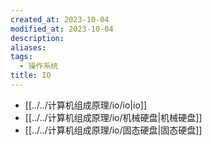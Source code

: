 ```yaml
---
created_at: 2023-10-04
modified_at: 2023-10-04
description: 
aliases: 
tags:
  - 操作系统
title: IO
---
```

- [[../../计算机组成原理/io/io|io]]
- [[../../计算机组成原理/io/机械硬盘|机械硬盘]]
- [[../../计算机组成原理/io/固态硬盘|固态硬盘]]